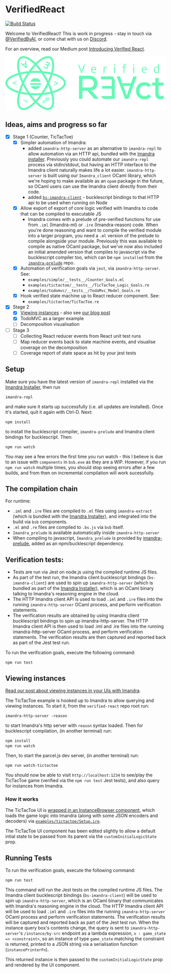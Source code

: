 # VerifiedReact

[![Build Status](https://github.com/2lambda123/imandra-ai-verified-react/actions/workflows/build.yml/badge.svg?branch=master)](https://github.com/2lambda123/imandra-ai-verified-react/actions)

Welcome to VerifiedReact! This is work in progress - stay in touch via [@VerifiedByAI](https://www.twitter.com/verifiedbyai), or come chat with us on [Discord](https://discord.gg/byQApJ3).

For an overview, read our Medium post [Introducing Verified React](https://medium.com/imandra/introducing-verified-react-9c2ef03f821b).

![Verified React logo](/verified-react-logo.png)

## Ideas, aims and progress so far

- [x] Stage 1  (Counter, TicTacToe)
  - [x] Simpler automation of Imandra:
    - added `imandra-http-server` as an alternative to `imandra-repl` to allow automation via an HTTP api, bundled with the [Imandra installer](https://docs.imandra.ai/imandra-docs/notebooks/installation-simple/). Previously you could automate our `imandra-repl` process via stdin/stdout, but having an HTTP interface to the Imandra client naturally makes life a lot easier. `imandra-http-server` is built using our `Imandra_client` OCaml library, which we're hoping to make available as an `opam` package in the future, so OCaml users can use the Imandra client directly from their code.
    - added [`bs-imandra-client`](https://github.com/AestheticIntegration/bs-imandra-client) - bucklescript bindings to that HTTP api to be used when running on Node
  - [x] Allow export of export of core logic verified with Imandra to code that can be compiled to executable JS
    - Imandra comes with a prelude of pre-verified functions for use from `.iml` (Imandra-ml) or `.ire` (Imandra-reason) code. When you're done reasoning and want to compile the verified module into a larger program, you need a `.ml` version of the prelude to compile alongside your module. Previously this was available to compile as native OCaml package, but we've now also included an initial amended version that compiles to javascript via the bucklescript compiler too, which can be `npm installed` from the [`imandra-prelude`](https://github.com/AestheticIntegration/imandra-prelude) repo.
  - [x] Automation of verification goals via `jest`, via `imandra-http-server`. See:
    - `examples/simple/__tests__/Counter_Goals.ml`
    - `examples/tictactoe/__tests__/TicTacToe_Logic_Goals.re`
    - `examples/todomvc/__tests__/TodoMvc_Model_Goals.re`
  - [x] Hook verified state machine up to React reducer component. See:
    - `examples/tictactoe/TicTacToe.re`

- [x] Stage 2
  - [x] [Viewing instances](#viewing-instances) - also see [our blog post](https://medium.com/imandra/constraint-solving-your-uis-8933f4cf8927)
  - [x] TodoMVC as a larger example
  - [ ] Decomposition visualisation

-  [ ] Stage 3
  - [ ] Collecting React reducer events from React unit test runs
  - [ ] Map reducer events back to state machine events, and visualise coverage on the decomposition
  - [ ] Coverage report of state space as hit by your jest tests

## Setup

Make sure you have the latest version of `imandra-repl` installed via the [Imandra Installer](https://docs.imandra.ai/imandra-docs/notebooks/installation/), then run

    imandra-repl

and make sure it starts up successfully (i.e. all updates are installed). Once it's started, quit it again with Ctrl-D. Next:

    npm install

to install the bucklescript compiler, `imandra-prelude` and Imandra client bindings for bucklescript. Then:

    npm run watch

You may see a few errors the first time you run watch - this I believe is due to an issue with `components` in `bsb.exe` as they are a WIP. However, if you run `npm run watch` multiple times, you should stop seeing errors after a few builds, and from then on incremental compilation will work sucessfully.

## The compilation chain

For runtime:

- `.iml` and `.ire` files are compiled to `.ml` files using `imandra-extract` (which is bundled with the [Imandra Installer](https://docs.imandra.ai/imandra-docs/notebooks/installation/)), and integrated into the build via `bsb` components.
- `.ml` and `.re` files are compiled to `.bs.js` via `bsb` itself.
- `Imandra_prelude` is available automatically inside `imandra-http-server`
- When compiling to javascript, `Imandra_prelude` is provided by [imandra-prelude](https://github.com/AestheticIntegration/imandra-prelude), added as an npm/bucklescript dependency.

## Verification tests:

- Tests are run via Jest on node.js using the compiled runtime JS files.
- As part of the test run, the Imandra client bucklescript bindings (`bs-imandra-client`) are used to spin up `imandra-http-server` (which is bundled as part of the [Imandra Installer](https://docs.imandra.ai/imandra-docs/notebooks/installation/)), which is an OCaml binary talking to Imandra's reasoning engine in the cloud.
- The HTTP Imandra client API is used to load `.iml` and `.ire` files into the running `imandra-http-server` OCaml process, and perform verification statements.
- The verification results are obtained by using Imandra client bucklescript bindings to spin up imandra-http-server. The HTTP Imandra client API is then used to load .iml and .ire files into the running imandra-http-server OCaml process, and perform verification statements. The verification results are then captured and reported back as part of the Jest test run.

To run the verification goals, execute the following command:

    npm run test

## Viewing instances

[Read our post about viewing instances in your UIs with Imandra](https://medium.com/imandra/constraint-solving-your-uis-8933f4cf8927).

The TicTacToe example is hooked up to Imandra to allow querying and viewing instances. To start it, from the `verified-react` repo root run:

    imandra-http-server -reason

to start Imandra's http server with `reason` syntax loaded. Then for bucklescript compilation, (in another terminal) run:

    npm install
    npm run watch

Then, to start the parcel.js dev server, (in another terminal) run:

    npm run watch-tictactoe

You should now be able to visit `http://localhost:1234` to see/play the TicTacToe game (verified via the `npm run test` Jest tests), and also query for instances from Imandra.

### How it works

The TicTacToe UI is [wrapped in an InstanceBrowser component](./examples/tictactoe/Index.re), which loads the game logic into Imandra (along with some JSON encoders and decoders) via [`examples/tictactoe/Setup.ire`](examples/tictactoe/Setup.ire).

The TicTacToe UI component has been edited slightly to allow a default intial state to be passed from its parent via the `customInitialLogicState` prop.
## Running Tests

To run the verification goals, execute the following command:

    npm run test

This command will run the Jest tests on the compiled runtime JS files. The Imandra client bucklescript bindings (`bs-imandra-client`) will be used to spin up `imandra-http-server`, which is an OCaml binary that communicates with Imandra's reasoning engine in the cloud. The HTTP Imandra client API will be used to load `.iml` and `.ire` files into the running `imandra-http-server` OCaml process and perform verification statements. The verification results will be captured and reported back as part of the Jest test run.
When the instance query box's contents change, the query is sent to `imandra-http-server`'s `/instance/by-src` endpoint as a lambda expression, `x : game_state => <constraint>`, so an instance of type `game_state` matching the constraint is returned, printed to a JSON string via a serialisation function (`instancePrinterFn`).

This returned instance is then passed to the `customInitialLogicState` prop and rendered by the UI component.
